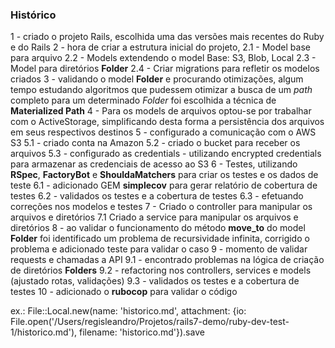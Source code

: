 ### Histórico
1 - criado o projeto Rails, escolhida uma das versões mais recentes do Ruby e do Rails
2 - hora de criar a estrutura inicial do projeto, 
  2.1 - Model base para arquivo
  2.2 - Models extendendo o model Base: S3, Blob, Local
  2.3 - Model para diretórios **Folder**
  2.4 - Criar migrations para refletir os modelos criados
3 - validando o model **Folder** e procurando otimizações, algum tempo estudando algoritmos que pudessem otimizar a busca de um *path* completo para um determinado *Folder* foi escolhida a técnica de **Materialized Path** 
4 - Para os models de arquivos optou-se por trabalhar com o ActiveStorage, simplificando desta forma a persistência dos arquivos em seus respectivos destinos
5 - configurado a comunicação com o AWS S3
  5.1 - criado conta na Amazon
  5.2 - criado o bucket para receber os arquivos
  5.3 - configurado as credentials - utilizando encrypted credentials para armazenar as credenciais de acesso ao S3
6 - Testes, utilizando **RSpec**, **FactoryBot** e **ShouldaMatchers** para criar os testes e os dados de teste
  6.1 - adicionado GEM **simplecov** para gerar relatório de cobertura de testes
  6.2 - validados os testes e a cobertura de testes
  6.3 - efetuando correções nos modelos e testes
7 - Criado o controller para manipular os arquivos e diretórios
  7.1 Criado a service para manipular os arquivos e diretórios
8 - ao validar o funcionamento do método **move_to** do model **Folder** foi identificado um problema de recursividade infinita, corrigido o problema e adicionado teste para validar o caso
9 - momento de validar requests e chamadas a API
  9.1 - encontrado problemas na lógica de criação de diretórios **Folders**
  9.2 - refactoring nos controllers, services e models (ajustado rotas, validações)
  9.3 - validados os testes e a cobertura de testes
10 - adicionado o **rubocop** para validar o código

ex.:
File::Local.new(name: 'historico.md', attachment: {io: File.open('/Users/regisleandro/Projetos/rails7-demo/ruby-dev-test-1/historico.md'), filename: 'historico.md'}).save